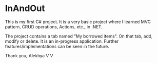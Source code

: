 # InAndOut

This is my first C# project. It is a very basic project where I learned MVC pattern, CRUD operations, Actions, etc., in .NET. 

The project contains a tab named "My borrowed items". On that tab, add, modify or delete.
It is an in-progress application. Further features/implementations can be seen in the future.

Thank you,
Alekhya V V
